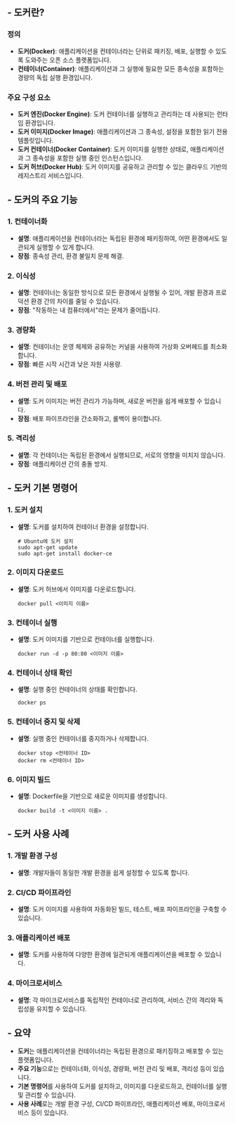 ## - 도커란?

### 정의

- **도커(Docker)**: 애플리케이션을 컨테이너라는 단위로 패키징, 배포, 실행할 수 있도록 도와주는 오픈 소스 플랫폼입니다.
- **컨테이너(Container)**: 애플리케이션과 그 실행에 필요한 모든 종속성을 포함하는 경량의 독립 실행 환경입니다.

### 주요 구성 요소

- **도커 엔진(Docker Engine)**: 도커 컨테이너를 실행하고 관리하는 데 사용되는 런타임 환경입니다.
- **도커 이미지(Docker Image)**: 애플리케이션과 그 종속성, 설정을 포함한 읽기 전용 템플릿입니다.
- **도커 컨테이너(Docker Container)**: 도커 이미지를 실행한 상태로, 애플리케이션과 그 종속성을 포함한 실행 중인 인스턴스입니다.
- **도커 허브(Docker Hub)**: 도커 이미지를 공유하고 관리할 수 있는 클라우드 기반의 레지스트리 서비스입니다.

## - 도커의 주요 기능

### 1. 컨테이너화

- **설명**: 애플리케이션을 컨테이너라는 독립된 환경에 패키징하여, 어떤 환경에서도 일관되게 실행할 수 있게 합니다.
- **장점**: 종속성 관리, 환경 불일치 문제 해결.

### 2. 이식성

- **설명**: 컨테이너는 동일한 방식으로 모든 환경에서 실행될 수 있어, 개발 환경과 프로덕션 환경 간의 차이를 줄일 수 있습니다.
- **장점**: "작동하는 내 컴퓨터에서"라는 문제가 줄어듭니다.

### 3. 경량화

- **설명**: 컨테이너는 운영 체제와 공유하는 커널을 사용하여 가상화 오버헤드를 최소화합니다.
- **장점**: 빠른 시작 시간과 낮은 자원 사용량.

### 4. 버전 관리 및 배포

- **설명**: 도커 이미지는 버전 관리가 가능하며, 새로운 버전을 쉽게 배포할 수 있습니다.
- **장점**: 배포 파이프라인을 간소화하고, 롤백이 용이합니다.

### 5. 격리성

- **설명**: 각 컨테이너는 독립된 환경에서 실행되므로, 서로의 영향을 미치지 않습니다.
- **장점**: 애플리케이션 간의 충돌 방지.

## - 도커 기본 명령어

### 1. 도커 설치

- **설명**: 도커를 설치하여 컨테이너 환경을 설정합니다.
    
    ```
    # Ubuntu에 도커 설치
    sudo apt-get update
    sudo apt-get install docker-ce
    
    ```
    

### 2. 이미지 다운로드

- **설명**: 도커 허브에서 이미지를 다운로드합니다.
    
    ```
    docker pull <이미지 이름>
    
    ```
    

### 3. 컨테이너 실행

- **설명**: 도커 이미지를 기반으로 컨테이너를 실행합니다.
    
    ```
    docker run -d -p 80:80 <이미지 이름>
    
    ```
    

### 4. 컨테이너 상태 확인

- **설명**: 실행 중인 컨테이너의 상태를 확인합니다.
    
    ```
    docker ps
    
    ```
    

### 5. 컨테이너 중지 및 삭제

- **설명**: 실행 중인 컨테이너를 중지하거나 삭제합니다.
    
    ```
    docker stop <컨테이너 ID>
    docker rm <컨테이너 ID>
    
    ```
    

### 6. 이미지 빌드

- **설명**: Dockerfile을 기반으로 새로운 이미지를 생성합니다.
    
    ```
    docker build -t <이미지 이름> .
    
    ```
    

## - 도커 사용 사례

### 1. 개발 환경 구성

- **설명**: 개발자들이 동일한 개발 환경을 쉽게 설정할 수 있도록 합니다.

### 2. CI/CD 파이프라인

- **설명**: 도커 이미지를 사용하여 자동화된 빌드, 테스트, 배포 파이프라인을 구축할 수 있습니다.

### 3. 애플리케이션 배포

- **설명**: 도커를 사용하여 다양한 환경에 일관되게 애플리케이션을 배포할 수 있습니다.

### 4. 마이크로서비스

- **설명**: 각 마이크로서비스를 독립적인 컨테이너로 관리하여, 서비스 간의 격리와 독립성을 유지할 수 있습니다.

## - 요약

- **도커**는 애플리케이션을 컨테이너라는 독립된 환경으로 패키징하고 배포할 수 있는 플랫폼입니다.
- **주요 기능**으로는 컨테이너화, 이식성, 경량화, 버전 관리 및 배포, 격리성 등이 있습니다.
- **기본 명령어**를 사용하여 도커를 설치하고, 이미지를 다운로드하고, 컨테이너를 실행 및 관리할 수 있습니다.
- **사용 사례**로는 개발 환경 구성, CI/CD 파이프라인, 애플리케이션 배포, 마이크로서비스 등이 있습니다.
